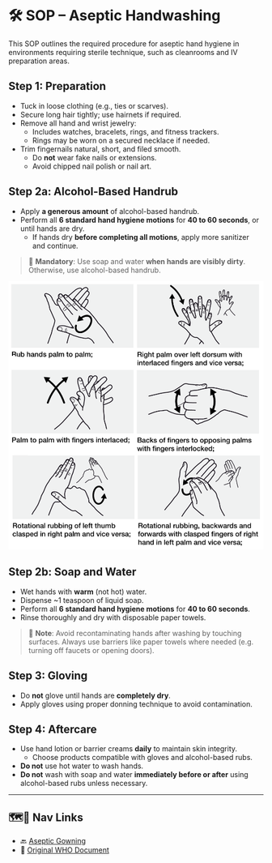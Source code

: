 # 🛠️ SOP – Aseptic Handwashing

This SOP outlines the required procedure for aseptic hand hygiene in environments requiring sterile technique, such as cleanrooms and IV preparation areas.

## Step 1: Preparation

- Tuck in loose clothing (e.g., ties or scarves).
- Secure long hair tightly; use hairnets if required.
- Remove all hand and wrist jewelry:
  - Includes watches, bracelets, rings, and fitness trackers.
  - Rings may be worn on a secured necklace if needed.
- Trim fingernails natural, short, and filed smooth.
  - Do **not** wear fake nails or extensions.
  - Avoid chipped nail polish or nail art.

## Step 2a: Alcohol-Based Handrub

- Apply **a generous amount** of alcohol-based handrub.
- Perform all **6 standard hand hygiene motions** for **40 to 60 seconds**, or until hands are dry.
  - If hands dry **before completing all motions**, apply more sanitizer and continue.

> 🚨 **Mandatory**: Use soap and water **when hands are visibly dirty**. Otherwise, use alcohol-based handrub.
  
![6 standard motions during handwashing](./motions.png)

## Step 2b: Soap and Water

- Wet hands with **warm** (not hot) water.
- Dispense ~1 teaspoon of liquid soap.
- Perform all **6 standard hand hygiene motions** for **40 to 60 seconds**.
- Rinse thoroughly and dry with disposable paper towels.

> 📍 **Note**: Avoid recontaminating hands after washing by touching surfaces. Always use barriers like paper towels where needed (e.g. turning off faucets or opening doors).

## Step 3: Gloving

- Do **not** glove until hands are **completely dry**.
- Apply gloves using proper donning technique to avoid contamination.

## Step 4: Aftercare

- Use hand lotion or barrier creams **daily** to maintain skin integrity.
  - Choose products compatible with gloves and alcohol-based rubs.
- **Do not** use hot water to wash hands.
- **Do not** wash with soap and water **immediately before or after** using alcohol-based rubs unless necessary.

---

## 🗺️🔗 Nav Links

- 🔙 [Aseptic Gowning](../gowning/readme.md#-pre-gowning-requirements)
- 🥚 [Original WHO Document](./who_guidelines.pdf)

